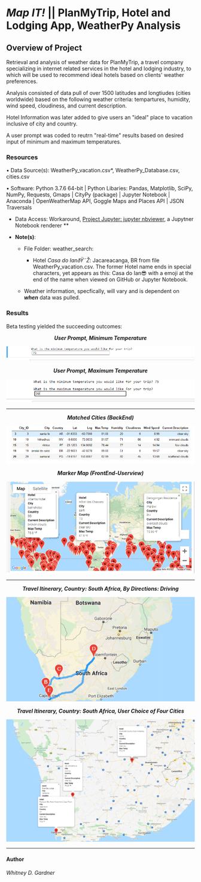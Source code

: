 # *Map IT!*  || PlanMyTrip, Hotel and Lodging App, WeatherPy Analysis  


## Overview of Project

Retrieval and analysis of weather data for PlanMyTrip, a travel company specializing in internet related services in the hotel and lodging industry, to which will be used to recommend ideal hotels based on clients' weather preferences.

Analysis consisted of data pull of over 1500 latitudes and longtiudes (cities worldwide) based on the following weather criteria: tempartures, humidity, wind speed, cloudiness, and current description. 

Hotel Information was later added to give users an "ideal" place to vacation inclusive of city and country. 

A user prompt was coded to reutrn "real-time" results based on desired input of minimum and maximum temperatures. 




### Resources

• Data Source(s): WeatherPy_vacation.csv*, WeatherPy_Database.csv, cities.csv

• Software: Python 3.7.6 64-bit | Python Libaries: Pandas, Matplotlib, SciPy, NumPy, Requests, Gmaps | CityPy (package) | Jupyter Notebook | Anaconda | OpenWeatherMap API, Goggle Maps and Places API | JSON Traversals 

* Data Access: Workaround, [Project Jupyter: jupyter nbviewer](https://nbviewer.jupyter.org/), a Jupytner Notebook renderer **

 * **Note(s)**:  
    * File Folder: weather_search: 
        *  Hotel _Casa do IanðŸ˜Ž_: Jacareacanga, BR from file WeatherPy_vacation.csv. The former Hotel name ends in special characters, yet appears as this: Casa do Ian😎  with a emoji at the end of the name when viewed on GitHub or Jupyter Notebook.  

    * Weather information, specfically, will vary and is dependent on **_when_** data was pulled. 


### Results 

Beta testing yielded the succeeding outcomes:

<p align="center">
  <i><b> User Prompt, Minimum Temperature  </b></i> 
 </p>
<p align="center">
  <img src="additionalresources/min_temp_user_input.png" />
</p>



<p align="center">
  <i><b> 
User Prompt, Maximum Temperature </b></i> 
 </p>
<p align="center">
  <img src="additionalresources/max_temp_user_input.png" />
</p>

***

<p align="center">
  <i><b> 
Matched Cities (BackEnd) </b></i> 
 </p>
<p align="center">
  <img src="additionalresources/matched_cities_results_example.png" />
</p>


<p align="center">
  <i><b> 
Marker Map (FrontEnd-Userview) </b></i> 
 </p>
<p align="center">
  <img src="weather_search/WeatherPy_vacation_map.png" />
</p>

***
<p align="center">
  <i><b> 
Travel Itinerary, Country: South Africa, By Directions: Driving </b></i> 
 </p>
<p align="center">
  <img src="weather_itinerary/WeatherPy_travel_map.png" />
</p>

<p align="center">
  <i><b> 
Travel Itinerary, Country: South Africa, User Choice of Four Cities</b></i> 
 </p>
<p align="center">
  <img src="weather_itinerary/WeatherPy_travel_map_markers.png" />
</p>

***


#### Author
_Whitney D. Gardner_
